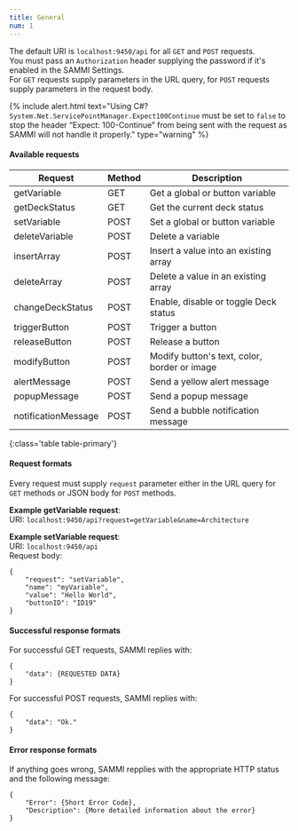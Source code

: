 ```yaml
---
title: General
num: 1
---
```


The default URI is `localhost:9450/api` for all `GET` and `POST` requests.\
You must pass an `Authorization` header supplying the password if it's enabled in the SAMMI Settings.\
For `GET` requests supply parameters in the URL query, for `POST` requests supply parameters in the request body.

{% include alert.html text="Using C#? <code>System.Net.ServicePointManager.Expect100Continue</code> must be set to <code>false</code> to stop the header “Expect: 100-Continue” from being sent with the request as SAMMI will not handle it properly." type="warning" %} 

#### Available requests

| Request | Method | Description
|-------|--------|--------|
| getVariable| GET | Get a global or button variable
| getDeckStatus | GET | Get the current deck status
| setVariable| POST| Set a global or button variable
| deleteVariable| POST| Delete a variable
| insertArray| POST| Insert a value into an existing array
| deleteArray| POST| Delete a value in an existing array
| changeDeckStatus| POST| Enable, disable or toggle Deck status
| triggerButton| POST| Trigger a button
| releaseButton| POST| Release a button
| modifyButton| POST| Modify button's text, color, border or image
| alertMessage| POST| Send a yellow alert message
| popupMessage| POST| Send a popup message
| notificationMessage| POST| Send a bubble notification message
{:class='table table-primary'}

#### Request formats
Every request must supply `request` parameter either in the URL query for `GET` methods or JSON body for `POST` methods.

**Example getVariable request**:\
URI: `localhost:9450/api?request=getVariable&name=Architecture`

**Example setVariable  request**:\
URI: `localhost:9450/api`\
Request body: 
```
{
    "request": "setVariable",
    "name": "myVariable",
    "value": "Hello World",
    "buttonID": "ID19"
}
```

#### Successful response formats
For successful GET requests, SAMMI replies with: 
```
{
    "data": {REQUESTED DATA}
}
```
For successful POST requests, SAMMI replies with: 
```
{
    "data": "Ok."
}
```

#### Error response formats
If anything goes wrong, SAMMI repplies with the appropriate HTTP status and the following message:
```
{
    "Error": {Short Error Code}, 
    "Description": {More detailed information about the error}
}
```
